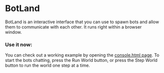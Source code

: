 # BotLand

BotLand is an interactive interface that you can use to spawn bots and allow them to communicate with each other.
It runs right within a browser window.

### Use it now:
You can check out a working example by opening the [console.html page](https://samm.github.io/botland/console.html).
To start the bots chatting, press the Run World button, or press the Step World button to run the world one step at a time.

